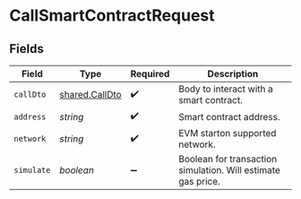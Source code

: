 # CallSmartContractRequest


## Fields

| Field                                                        | Type                                                         | Required                                                     | Description                                                  |
| ------------------------------------------------------------ | ------------------------------------------------------------ | ------------------------------------------------------------ | ------------------------------------------------------------ |
| `callDto`                                                    | [shared.CallDto](../../models/shared/calldto.md)             | :heavy_check_mark:                                           | Body to interact with a smart contract.                      |
| `address`                                                    | *string*                                                     | :heavy_check_mark:                                           | Smart contract address.                                      |
| `network`                                                    | *string*                                                     | :heavy_check_mark:                                           | EVM starton supported network.                               |
| `simulate`                                                   | *boolean*                                                    | :heavy_minus_sign:                                           | Boolean for transaction simulation. Will estimate gas price. |